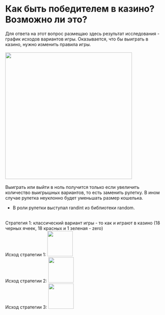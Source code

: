 # Как быть победителем в казино? Возможно ли это?
Для ответа на этот вопрос размещаю здесь результат исследования - график исходов вариантов игры.
Оказывается, что бы выиграть в казино, нужно изменить правила игры.
<br>
<br/>
<img src="https://github.com/IYuminov/Casino_to_be_a_winner/blob/main/casino_plot.png?raw=true" height="400"/>
<br>
<br/>
Выиграть или выйти в ноль получится только если увеличить количество выигрышных вариантов, то есть заменить рулетку.
В ином случае рулетка неуклонно будет уменьшать размер кошелька. 
- В роли рулетки выступал randint из библиотеки random.
<br/>
Стратегия 1: классический вариант игры - то как и играют в казино (18 черных ячеек, 18 красных и 1 зеленая - zero)
<br>
Исход стратегии 1:
<img src="https://github.com/IYuminov/Casino_to_be_a_winner/blob/main/I_strategy.png?raw=true" height="80"/>
<br/>
Исход стратегии 2:
<img src="https://github.com/IYuminov/Casino_to_be_a_winner/blob/main/II_strategy.png?raw=true" height="80"/>
<br/>
Исход стратегии 3:
<img src="https://github.com/IYuminov/Casino_to_be_a_winner/blob/main/III_strategy.png?raw=true" height="80"/>
<br/>

